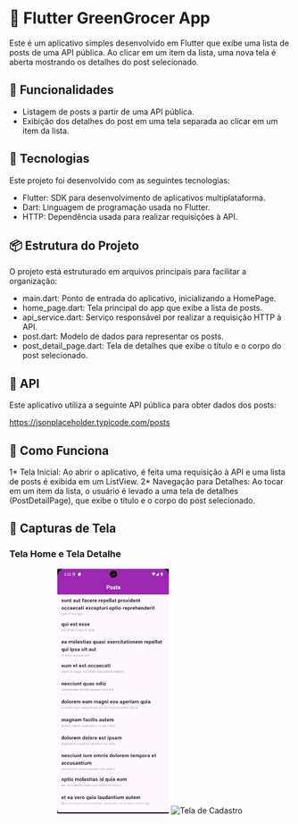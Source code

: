 # 🛒 Flutter GreenGrocer App
Este é um aplicativo simples desenvolvido em Flutter que exibe uma lista de posts de uma API pública. Ao clicar em um item da lista, uma nova tela é aberta mostrando os detalhes do post selecionado.
## 📱 Funcionalidades
* Listagem de posts a partir de uma API pública.
* Exibição dos detalhes do post em uma tela separada ao clicar em um item da lista.
## 🚀 Tecnologias
Este projeto foi desenvolvido com as seguintes tecnologias:

* Flutter: SDK para desenvolvimento de aplicativos multiplataforma.
* Dart: Linguagem de programação usada no Flutter.
* HTTP: Dependência usada para realizar requisições à API.

##  📦 Estrutura do Projeto
O projeto está estruturado em arquivos principais para facilitar a organização:

* main.dart: Ponto de entrada do aplicativo, inicializando a HomePage.
* home_page.dart: Tela principal do app que exibe a lista de posts.
* api_service.dart: Serviço responsável por realizar a requisição HTTP à API.
* post.dart: Modelo de dados para representar os posts.
* post_detail_page.dart: Tela de detalhes que exibe o título e o corpo do post selecionado.

## 📡 API
Este aplicativo utiliza a seguinte API pública para obter dados dos posts:

<a href="https://jsonplaceholder.typicode.com/posts">https://jsonplaceholder.typicode.com/posts</a>

##  📲 Como Funciona
1* Tela Inicial: Ao abrir o aplicativo, é feita uma requisição à API e uma lista de posts é exibida em um ListView.
2* Navegação para Detalhes: Ao tocar em um item da lista, o usuário é levado a uma tela de detalhes (PostDetailPage), que exibe o título e o corpo do post selecionado.

## 📸 Capturas de Tela

### Tela Home e Tela Detalhe

<p align="center">
  <img src="./screenshot/tela_home.png" alt="Tela de Login" width="200" />
  <img src="./assets/tela_detalhe.png" alt="Tela de Cadastro" width="200" />
</p>


